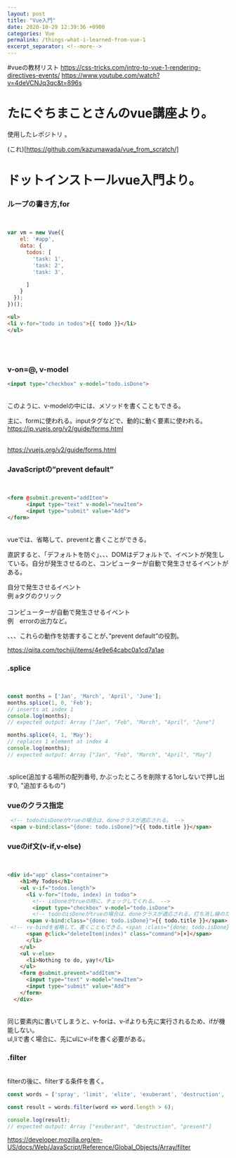 ```yaml
---
layout: post
title: "Vue入門"
date: 2020-10-29 12:39:36 +0900
categories: Vue
permalink: /things-what-i-learned-from-vue-1
excerpt_separator: <!--more-->
---
```



 <!--more-->
 
#vueの教材リスト
https://css-tricks.com/intro-to-vue-1-rendering-directives-events/
https://www.youtube.com/watch?v=4deVCNJq3qc&t=896s

# たにぐちまことさんのvue講座より。
使用したレポジトリ 。

(これ)[https://github.com/kazumawada/vue_from_scratch/]


# ドットインストールvue入門より。

### ループの書き方,for

 

<br>


```javascript
var vm = new Vue({
    el: '#app',
    data: {
      todos: [
        'task: 1',
        'task: 2',
        'task: 3',

      ]
    }
  });
})();
```

 ```html
 <ul>
 <li v-for="todo in todos">{{ todo }}</li>
</ul>
 ```
<br><br>


### v-on=@, v-model

```html
<input type="checkbox" v-model="todo.isDone">
```
<br>
このように、v-modelの中には、メソッドを書くこともできる。
<br>

 主に、formに使われる。inputタグなどで、動的に動く要素に使われる。
 https://jp.vuejs.org/v2/guide/forms.html <br><br>











https://vuejs.org/v2/guide/forms.html







### JavaScriptの”prevent default”

<br>

```html
<form @submit.prevent="addItem">
      <input type="text" v-model="newItem">
      <input type="submit" value="Add">
</form>
```

<br>
vueでは、省略して、preventと書くことができる。

直訳すると、「デフォルトを防ぐ」、、、DOMはデフォルトで、イベントが発生している。自分が発生させるのと、コンピューターが自動で発生させるイベントがある。<br>

自分で発生させるイベント<br>
例 aタグのクリック<br>
<br>
コンピューターが自動で発生させるイベント<br>
例　errorの出力など。<br>

、、、これらの動作を妨害することが、”prevent default”の役割。


https://qiita.com/tochiji/items/4e9e64cabc0a1cd7a1ae


### .splice

<br>

```javascript
const months = ['Jan', 'March', 'April', 'June'];
months.splice(1, 0, 'Feb');
// inserts at index 1
console.log(months);
// expected output: Array ["Jan", "Feb", "March", "April", "June"]

months.splice(4, 1, 'May');
// replaces 1 element at index 4
console.log(months);
// expected output: Array ["Jan", "Feb", "March", "April", "May"]

```

<br>
.splice(追加する場所の配列番号, かぶったところを削除する1orしないで押し出す0, "追加するもの")


### vueのクラス指定

```html
 <!-- todoのisDoneがtrueの場合は、doneクラスが適応される。 -->
 <span v-bind:class="{done: todo.isDone}">{{ todo.title }}</span> 
```

### vueのif文(v-if,v-else)

<br>

```html
<div id="app" class="container">
    <h1>My Todos</h1>
    <ul v-if="todos.length">
      <li v-for="(todo, index) in todos">
        <!-- isDoneがtrueの時に、チェックしてくれる。 -->
        <input type="checkbox" v-model="todo.isDone">
        <!-- todoのisDoneがtrueの場合は、doneクラスが適応される。打ち消し線のため。 -->
      <span v-bind:class="{done: todo.isDone}">{{ todo.title }}</span> 
 <!-- ↑v-bindを省略して、書くこともできる。<span :class="{done: todo.isDone}">{{ todo.title }}</span>   -->
      <span @click="deleteItem(index)" class="command">[×]</span>
      </li>
    </ul>
    <ul v-else>
      <li>Nothing to do, yay!</li>
    </ul>
    <form @submit.prevent="addItem">
      <input type="text" v-model="newItem">
      <input type="submit" value="Add">
    </form>
  </div>
```

<br>
同じ要素内に書いてしまうと、v-forは、v-ifよりも先に実行されるため、ifが機能しない。<br>
ul,liで書く場合に、先にulにv-ifを書く必要がある。

### .filter

<br>
filterの後に、filterする条件を書く。

```javascript
const words = ['spray', 'limit', 'elite', 'exuberant', 'destruction', 'present'];

const result = words.filter(word => word.length > 6);

console.log(result);
// expected output: Array ["exuberant", "destruction", "present"]

```

https://developer.mozilla.org/en-US/docs/Web/JavaScript/Reference/Global_Objects/Array/filter
